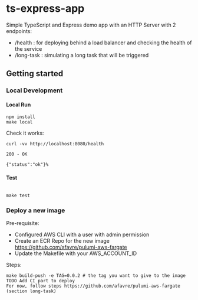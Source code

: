 # ts-express-app

Simple TypeScript and Express demo app with an HTTP Server with 2 endpoints:

- /health : for deploying behind a load balancer and checking the health of the service
- /long-task : simulating a long task that will be triggered

## Getting started

### Local Development

#### Local Run

```
npm install
make local
```

Check it works:

```
curl -vv http://localhost:8080/health

200 - OK

{"status":"ok"}%

```

#### Test

```

make test

```

### Deploy a new image

Pre-requisite:

- Configured AWS CLI with a user with admin permission
- Create an ECR Repo for the new image https://github.com/afavre/pulumi-aws-fargate
- Update the Makefile with your AWS_ACCOUNT_ID

Steps:

```
make build-push -e TAG=0.0.2 # the tag you want to give to the image
TODO Add CI part to deploy
For now, follow steps https://github.com/afavre/pulumi-aws-fargate (section long-task)
```
